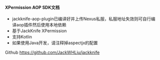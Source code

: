 #### XPermission AOP SDK文档

- jackknife-aop-plugin已编译好并上传Nexus私服，私服地址失效则可自行编译aop插件然后使用本地依赖
- 基于JackKnife XPermission
- 支持Kotlin
- 如果使用Java开发，请注释掉aspectjx的配置

Github https://github.com/JackWHLiu/jackknife
